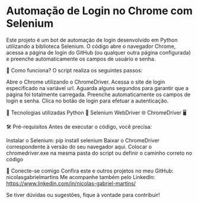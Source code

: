 # Automação de Login no Chrome com Selenium
Este projeto é um bot de automação de login desenvolvido em Python utilizando a biblioteca Selenium. O código abre o navegador Chrome, acessa a página de login do GitHub (ou qualquer outra página configurada) e preenche automaticamente os campos de usuário e senha.

📌 Como funciona?
O script realiza os seguintes passos:

Abre o Chrome utilizando o ChromeDriver.
Acessa o site de login especificado na variável url.
Aguarda alguns segundos para garantir que a página foi totalmente carregada.
Preenche automaticamente os campos de login e senha.
Clica no botão de login para efetuar a autenticação.

🚀 Tecnologias utilizadas
Python 🐍
Selenium WebDriver 🌐
ChromeDriver 🖥

🛠 Pré-requisitos
Antes de executar o código, você precisa:

Instalar o Selenium:
pip install selenium
Baixar o ChromeDriver correspondente à versão do seu navegador aqui.
Colocar o chromedriver.exe na mesma pasta do script ou definir o caminho correto no código
        

🔗 Conecte-se comigo
Confira este e outros projetos no meu GitHub: nicolasgabrielmartins
Me acompanhe também pelo LinkedIn: https://www.linkedin.com/in/nicolas-gabriel-martins/

Se tiver dúvidas ou sugestões, fique à vontade para contribuir!
